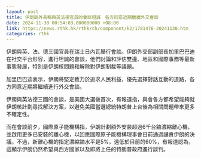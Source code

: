 ```yaml
---
layout: post
title: 伊朗副外長稱與英法德官員的會談坦誠　各方同意近期繼續外交會談
date: 2024-11-30 00:54:03.000000000 +08:00
link: https://news.rthk.hk/rthk/ch/component/k2/1781476-20241130.htm
categories: rthk
---
```


伊朗與英、法、德三國官員在瑞士日內瓦舉行會談。伊朗外交部副部長加里巴巴迪在社交平台形容，進行坦誠的會談，他們討論和評估雙邊、地區和國際事務等最新事態發展，特別是伊朗核問題和解除對伊朗制裁等議題。

加里巴巴迪表示，伊朗將堅定致力於追求人民利益，優先選擇對話互動的道路，各方同意近期將繼續進行外交會談。

伊朗與英法德三國的會談，是美國大選後首次，有報道指，與會各方都希望能夠就伊朗核計劃尋找解決方案，以避免美國當選總統特朗普上台後為相關問題帶來更多不確定性。

而在會談前夕，國際原子能機構指，伊朗計劃額外安裝超過6千台鈾濃縮離心機，並啟用更多已安裝的離心機，以回應國際原子能機構理事會日前通過譴責伊朗的決議。不過，新離心機的指定濃縮鈾水平是5%，遠低於目前的60%，有報道認為，這顯示伊朗仍然希望與西方國家以及即將上任的特朗普政府進行談判。

